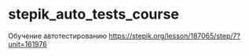 # stepik_auto_tests_course
Обучение автотестированию
https://stepik.org/lesson/187065/step/7?unit=161976

